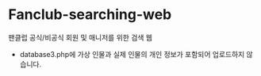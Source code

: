 # Fanclub-searching-web
팬클럽 공식/비공식 회원 및 매니저를 위한 검색 웹

- database3.php에 가상 인물과 실제 인물의 개인 정보가 포함되어 업로드하지 않습니다. 
